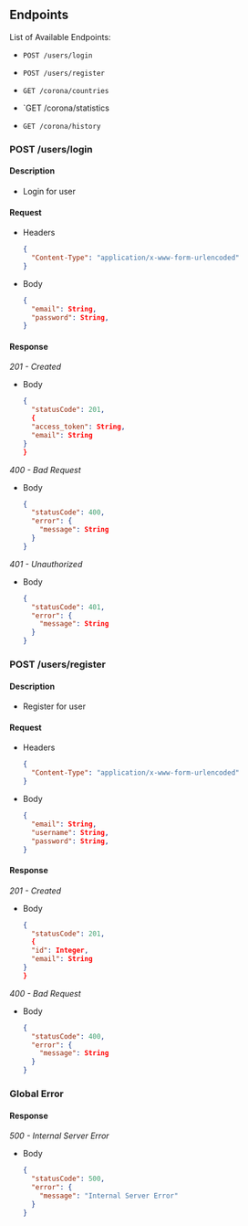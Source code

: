 ## Endpoints

List of Available Endpoints:

- `POST /users/login`
- `POST /users/register`

- `GET /corona/countries`
- `GET /corona/statistics
- `GET /corona/history
`

### POST /users/login

#### Description

- Login for user

#### Request

- Headers
  ```json
  {
    "Content-Type": "application/x-www-form-urlencoded"
  }
  ```
- Body
  ```json
  {
    "email": String,
    "password": String,
  }
  ```

#### Response

_201 - Created_

- Body
  ```json
  {
    "statusCode": 201,
    {
    "access_token": String,
    "email": String
  }
  }
  ```

_400 - Bad Request_

- Body

  ```json
  {
    "statusCode": 400,
    "error": {
      "message": String
    }
  }
  ```

_401 - Unauthorized_

- Body

  ```json
  {
    "statusCode": 401,
    "error": {
      "message": String
    }
  }
  ```

### POST /users/register

#### Description

- Register for user

#### Request

- Headers
  ```json
  {
    "Content-Type": "application/x-www-form-urlencoded"
  }
  ```
- Body
  ```json
  {
    "email": String,
    "username": String,
    "password": String,
  }
  ```

#### Response

_201 - Created_

- Body
  ```json
  {
    "statusCode": 201,
    {
    "id": Integer,
    "email": String
  }
  }
  ```

_400 - Bad Request_

- Body
  ```json
  {
    "statusCode": 400,
    "error": {
      "message": String
    }
  }
  ```

### Global Error

#### Response

_500 - Internal Server Error_

- Body
  ```json
  {
    "statusCode": 500,
    "error": {
      "message": "Internal Server Error"
    }
  }
  ```
